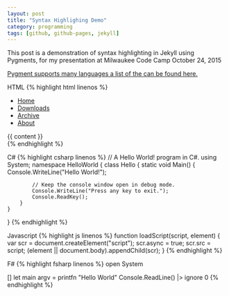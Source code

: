 ```yaml
---
layout: post  
title: "Syntax Highlighing Demo"
category: programming
tags: [github, github-pages, jekyll]
---
```

This post is a demonstration of syntax highlighting in Jekyll using Pygments, for my presentation at Milwaukee Code Camp
October 24, 2015 [](http://www.milwaukeecodecamp.com)

[Pygment supports many languages a list of the can be found here.](http://haisum.github.io/2014/11/07/jekyll-pygments-supported-highlighters)


HTML
{% highlight html linenos %}
<div id="topbar" class="pure-menu pure-menu-open pure-menu-horizontal">
        <ul>
          <li><a href="/">Home</a></li>
          <li><a href="/downloads">Downloads</a></li>
          <li><a href="/archive">Archive</a></li>
          <li><a href="/about">About</a></li>
        </ul>
      </div>
      <div class="left">
        {{ content }}
      </div>
</div>
{% endhighlight %}

C#
{% highlight csharp linenos %}
// A Hello World! program in C#.
using System;
namespace HelloWorld
{
    class Hello 
    {
        static void Main() 
        {
            Console.WriteLine("Hello World!");

            // Keep the console window open in debug mode.
            Console.WriteLine("Press any key to exit.");
            Console.ReadKey();
        }
    }
}
{% endhighlight %}

Javascript
{% highlight js linenos %}
function loadScript(script, element) {
        var scr = document.createElement("script");
        scr.async = true;
        scr.src = script;
        (element || document.body).appendChild(scr);
}
{% endhighlight %}

F#
{% highlight fsharp linenos %}
open System

[<EntryPoint>]
let main argv = 
    printfn "Hello World" 
    Console.ReadLine() |> ignore
    0 
{% endhighlight %}

